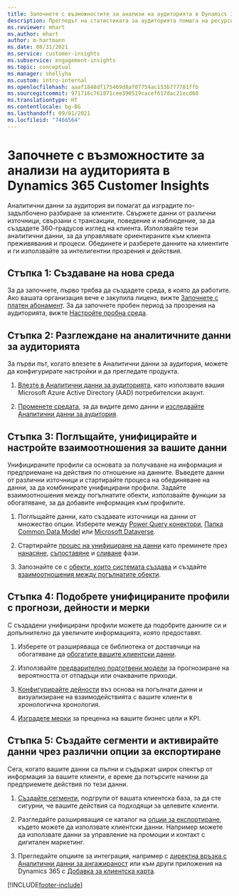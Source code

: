 ```yaml
---
title: Започнете с възможностите за анализи на аудиторията в Dynamics 365 Customer Insights
description: Прегледът на статистиката за аудиторията помага на ресурсите да започнат бързо.
ms.reviewer: mhart
ms.author: mhart
author: m-hartmann
ms.date: 08/31/2021
ms.service: customer-insights
ms.subservice: engagement-insights
ms.topic: conceptual
ms.manager: shellyha
ms.custom: intro-internal
ms.openlocfilehash: aaaf1848df175469d8af07754ac153b777781ffb
ms.sourcegitcommit: 971716c761871cee390519cacef617dac21ecd60
ms.translationtype: HT
ms.contentlocale: bg-BG
ms.lasthandoff: 09/01/2021
ms.locfileid: "7466564"
---
```

# <a name="get-started-with-dynamics-365-customer-insights-audience-insights-capability"></a>Започнете с възможностите за анализи на аудиторията в Dynamics 365 Customer Insights

Аналитични данни за аудитория ви помагат да изградите по-задълбочено разбиране за клиентите. Свържете данни от различни източници, свързани с трансакции, поведение и наблюдение, за да създадете 360-градусов изглед на клиента. Използвайте тези аналитични данни, за да управлявате ориентираните към клиента преживявания и процеси. Обединете и разберете данните на клиентите и ги използвайте за интелигентни прозрения и действия.

## <a name="step-1-create-an-environment"></a>Стъпка 1: Създаване на нова среда

За да започнете, първо трябва да създадете среда, в която да работите. Ако вашата организация вече е закупила лиценз, вижте [Започнете с платен абонамент](get-started-paid.md). За да започнете пробен период за прозрения на аудиторията, вижте [Настройте пробна среда](get-started-trial.md). 

## <a name="step-2-explore-audience-insights"></a>Стъпка 2: Разглеждане на аналитичните данни за аудиторията

За първи път, когато влезете в Аналитични данни за аудитория, можете да конфигурирате настройки и да прегледате продукта.

1. [Влезте в Аналитични данни за аудиторията](https://home.ci.ai.dynamics.com), като използвате вашия Microsoft Azure Active Directory (AAD) потребителски акаунт.

1. [Променете средата](manage-environments.md#switch-environments), за да видите демо данни и [изследвайте Аналитични данни за аудитория](home.md).

##  <a name="step-3-ingest-unify-and-set-up-relationships-for-your-data"></a>Стъпка 3: Поглъщайте, унифицирайте и настройте взаимоотношения за вашите данни

Унифицираните профили са основата за получаване на информация и предприемане на действия по отношение на данните. Въведете данни от различни източници и стартирайте процеса на обединяване на данни, за да комбинирате унифицирани профили. Задайте взаимоотношения между погълнатите обекти, използвайте функции за обогатяване, за да добавите информация към профилите. 

1. Поглъщайте данни, като създавате източници на данни от множество опции. Изберете между [Power Query конектори](connect-power-query.md), [Папка Common Data Model](connect-common-data-model.md) или [Microsoft Dataverse](connect-common-data-service-lake.md). 

1. Стартирайте [процес на унифициране на данни](data-unification.md) като преминете през [нанасяне](map-entities.md), [съпоставяне](match-entities.md) и [сливане](merge-entities.md) фази.

1. Запознайте се с [обекти, които системата създава](entities.md) и създайте [взаимоотношения между погълнатите обекти](relationships.md).
    
## <a name="step-4-enhance-unified-profiles-with-predictions-activities-and-measures"></a>Стъпка 4: Подобрете унифицираните профили с прогнози, дейности и мерки

С създадени унифицирани профили можете да подобрите данните си и допълнително да увеличите информацията, която предоставят.

1. Изберете от разширяваща се библиотека от доставчици на обогатяване да [обогатите вашите клиентски данни](enrichment-hub.md).

1. Използвайте [предварително подготвени модели](predictions-overview.md) за прогнозиране на вероятността от отпадъци или очакваните приходи.

1. [Конфигурирайте дейности](activities.md) въз основа на погълнати данни и визуализиране на взаимодействията с вашите клиенти в хронологична хронология. 

1. [Изградете мерки](measures.md) за преценка на вашите бизнес цели и KPI.
 
## <a name="step-5-create-segments-and-activate-data-through-various-export-options"></a>Стъпка 5: Създайте сегменти и активирайте данни чрез различни опции за експортиране

Сега, когато вашите данни са пълни и съдържат широк спектър от информация за вашите клиенти, е време да потърсите начини да предприемете действия по тези данни. 

1. [Създайте сегменти](segments.md), подгрупи от вашата клиентска база, за да сте сигурни, че вашите действия са подходящи за целевите клиенти.

1. Разгледайте разширяващия се каталог на [опции за експортиране](export-destinations.md), където можете да използвате клиентски данни. Например можете да използвате данни за управление на промоции и контакт с дигитален маркетинг.

1. Прегледайте опциите за интеграция, например с [директна връзка с Аналитични данни за ангажираност](../engagement-insights/integrate-audience-insights-engagement-insights.md) или към други приложения на Dynamics 365 с [Добавка за клиентска карта](customer-card-add-in.md).  


[!INCLUDE[footer-include](../includes/footer-banner.md)]
